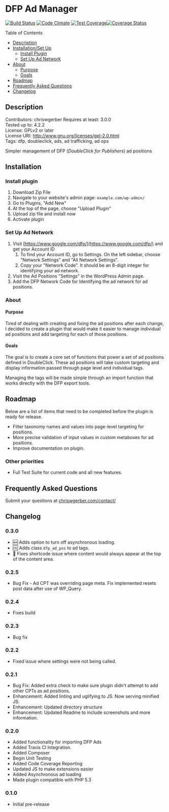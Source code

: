 # DFP Ad Manager

[![Build Status](https://travis-ci.org/ThatGerber/dfp-ads.svg)](https://travis-ci.org/ThatGerber/dfp-ads) [![Code Climate](https://codeclimate.com/github/ThatGerber/dfp-ads/badges/gpa.svg)](https://codeclimate.com/github/ThatGerber/dfp-ads) [![Test Coverage](https://codeclimate.com/github/ThatGerber/dfp-ads/badges/coverage.svg)](https://codeclimate.com/github/ThatGerber/dfp-ads)[![Coverage Status](https://coveralls.io/repos/ThatGerber/dfp-ads/badge.svg?branch=master&service=github)](https://coveralls.io/github/ThatGerber/dfp-ads?branch=master)

Table of Contents

* [Description](#Description)
* [Installation/Set Up](#Installation)
   * [Install Plugin](#Install)
   * [Set Up Ad Network](#NetworkSetup)
* [About](#About)
   * [Purpose](#Purpose)
   * [Goals](#Goals)
* [Roadmap](#Roadmap)
* [Frequently Asked Questions](#FAQ)
* [Changelog](#Changelog)

<a name="Description"></a>  
## Description

Contributors: chriswgerber
Requires at least: 3.0.0  
Tested up to: 4.2.2  
License: GPLv2 or later  
License URI: http://www.gnu.org/licenses/gpl-2.0.html  
Tags: dfp, doubleclick, ads, ad trafficking, ad ops  

Simpler management of DFP (*DoubleClick for Publishers*) ad positions

<a name="Installation"></a>
## Installation

<a name="#Install"></a>
### Install plugin

1. Download Zip File
2. Navigate to your website's admin page: `example.com/wp-admin/`
3. Go to Plugins, "Add New"
4. At the top of the page, choose "Upload Plugin"
5. Upload zip file and install now
6. Activate plugin

<a name="NetworkSetup"></a>
### Set Up Ad Network

1. Visit [https://www.google.com/dfp/](https://www.google.com/dfp/) and get your Account ID
    1. To find your Account ID, go to Settings. On the left sidebar, choose "Network Settings" and "All Network Settings". 
    2. Copy your "Network Code". It should be an 8-digit integer for identifying your ad network.
2. Visit the Ad Positions "Settings" in the WordPress Admin page.
3. Add the DFP Network Code for Identifying the ad network for ad positions.

<a name="About"></a>
### About

<a name="Purpose"></a>
#### Purpose

Tired of dealing with creating and fixing the ad positions after each change, I decided to create a plugin that would make it easier to manage individual ad positions and add targeting for each of those positions.

<a name="Goals"></a>
#### Goals

The goal is to create a core set of functions that power a set of ad positions defined in DoubleClick. These ad positions will take custom targeting and display information passed through page level and individual tags.

Managing the tags will be made simple through an import function that works directly with the DFP export tools.

<a name="Roadmap"></a>
## Roadmap

Below are a list of items that need to be completed before the plugin is ready for release. 

* Filter taxonomy names and values into page-level targeting for positions.
* More precise validation of input values in custom metaboxes for ad positions.
* Improve documentation on plugin.

### Other priorities

* Full Test Suite for current code and all new features.

<a name="FAQ"></a>
## Frequently Asked Questions

Submit your questions at [chriswgerber.com/contact/](http://www.chriswgerber.com/contact/)

<a name="Changelog"></a>
## Changelog

### 0.3.0

* :new: Adds option to turn off asynchronous loading.
* :cool: Adds class `dfp_ad_pos` to ad tags.
* :bug: Fixes shortcode issue where content would always appear at the top of the content area.

### 0.2.5

* Bug Fix - Ad CPT was overriding page meta. Fix implemented resets post data after use of WP_Query.

### 0.2.4

* Fixes build

### 0.2.3

* Bug fix

### 0.2.2

* Fixed issue where settings were not being called.

### 0.2.1

* Bug Fix: Added extra check to make sure plugin didn't attempt to add other CPTs as ad positions.
* Enhancement: Added linting and uglifying to JS. Now serving minified JS.
* Enhancement: Updated directory structure
* Enhancement: Updated Readme to include screenshots and more information.

### 0.2.0

* Added functionality for importing DFP Ads
* Added Travis CI Integration.
* Added Composer
* Begin Unit Testing
* Added Code Coverage Reporting
* Updated JS to make extensions easier
* Added Asynchronous ad loading
* Made plugin compatible with PHP 5.3

### 0.1.0
* Initial pre-release

[cwg]: http://www.chriswgerber.com/
[dfp-ads]: http://www.chriswgerber.com/dfp-ads